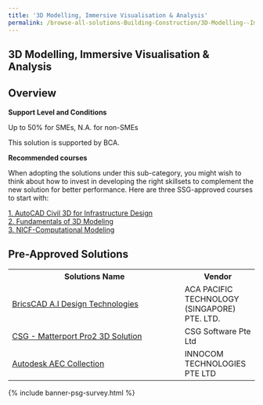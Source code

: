 ```yaml
---
title: '3D Modelling, Immersive Visualisation & Analysis'
permalink: /browse-all-solutions-Building-Construction/3D-Modelling--Immersive-Visualisation-Analysis
---
```


## 3D Modelling, Immersive Visualisation & Analysis
## Overview

**Support Level and Conditions**

Up to 50% for SMEs, N.A. for non-SMEs

This solution is supported by BCA.

**Recommended courses**

When adopting the solutions under this sub-category, you might wish to think about how to invest in developing the right skillsets to complement the new solution for better performance. Here are three SSG-approved courses to start with:

<a href='https://sfec.enterprisejobskills.gov.sg/Course_Internet/CourseDetail.aspx?CoursesReferenceNumber=TGS-2021005539'  target='_blank' rel='noopener'>1. AutoCAD Civil 3D for Infrastructure Design</a><br>
<a href='https://sfec.enterprisejobskills.gov.sg/Course_Internet/CourseDetail.aspx?CoursesReferenceNumber=TGS-2021006611'  target='_blank' rel='noopener'>2. Fundamentals of 3D Modeling</a><br>
<a href='https://sfec.enterprisejobskills.gov.sg/Course_Internet/CourseDetail.aspx?CoursesReferenceNumber=TGS-2021006714'  target='_blank' rel='noopener'>3. NICF-Computational Modeling </a><br>

## Pre-Approved Solutions

<table>
<tr>
<th style='width: auto;'><b>Solutions Name</b></th>
<th style='width: 30%;'><b>Vendor</b></th>
</tr>
<tr>
<td><a href='/productivity-solutions-grant/solutionrepo/solution27' target='_blank'>BricsCAD A.I Design Technologies</a><br></td>
<td>ACA PACIFIC TECHNOLOGY (SINGAPORE) PTE. LTD.</td>
</tr>
<tr>
<td><a href='/productivity-solutions-grant/solutionrepo/solution256' target='_blank'>CSG - Matterport Pro2 3D Solution</a><br></td>
<td>CSG Software Pte Ltd</td>
</tr>
<tr>
<td><a href='/productivity-solutions-grant/solutionrepo/solution446' target='_blank'>Autodesk AEC Collection</a><br></td>
<td>INNOCOM TECHNOLOGIES PTE LTD </td>
</tr>
</table>

{% include banner-psg-survey.html %}
